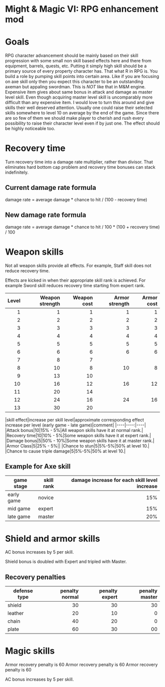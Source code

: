 # Might & Magic VI: RPG enhancement mod

# Goals

RPG character advancement should be mainly based on their skill progression with some small non skill based effects here and there from equipment, barrels, quests, etc. Putting it simply high skill should be a primary source of every property character has. That what R in RPG is. You build a role by pumping skill points into certain area. Like if you are focusing on axe skill only then you expect this character to be an outstanding axeman but appaling swordman. This is *NOT* like that in M&M engine. Expensive item gives about same bonus in attack and damage as master level skill. Even though acquiring master level skill is uncomparably more difficult than any expensive item. I would love to turn this around and give skills their well deserved attention. Usually one could raise their selected skills somewhere to level 10 on average by the end of the game. Since there are so few of them we should make player to cherish and rush every possibility to raise their character level even if by just one. The effect should be highly noticeable too.

# Recovery time

Turn recovery time into a damage rate multiplier, rather than divisor. That eliminates hard bottom cap problem and recovery time bonuses can stack indefinitely.

## Current damage rate formula

damage rate = average damage \* chance to hit / (100 - recovery time)

## New damage rate formula

damage rate = average damage \* chance to hit / 100 \* (100 + recovery time) / 100

# Weapon skills

Not all weapon skills provide all effects. For example, Staff skill does not reduce recovery time.

Effects are kicked in when their appropriate skill rank is achieved. For example Sword skill reduces recovery time starting from expert rank.

| Level | Weapon strength | Weapon cost | Armor strength | Armor cost |
|----:|----:|----:|----:|----:|
| 1 | 1 | 1 | 1 | 1 |
| 2 | 2 | 2 | 2 | 2 |
| 3 | 3 | 3 | 3 | 3 |
| 4 | 4 | 4 | 4 | 4 |
| 5 | 5 | 5 | 5 | 5 |
| 6 | 6 | 6 | 6 | 6 |
| 7 | 8 | 7 |  |  |
| 8 | 10 | 8 | 10 | 8 |
| 9 | 13 | 10 |  |  |
| 10 | 16 | 12 | 16 | 12 |
| 11 | 20 | 14 |  |  |
| 12 | 24 | 16 | 24 | 16 |
| 13 | 30 | 20 |  |  |

|skill effect|increase per skill level|approximate corresponding effect increase per level (early game - late game)|comment|
|----|----:|----|
|Attack bonus|10|15% - 5%|All weapon skills have it at normal rank.|
|Recovery time|10|10% - 5%|Some weapon skills have it at expert rank.|
|Damage bonus|5|50% - 10%|Some weapon skills have it at master rank.|
|Armor Class|5|25% - 5%||
|Chance to stun|5|5%-5%|50% at level 10.|
|Chance to cause triple damage|5|5%-5%|50% at level 10.|

## Example for Axe skill

|game stage|skill rank|damage increase for each skill level increase|
|----|----|----:|
|early game|novice|15%|
|mid game|expert|15%|
|late game|master|20%|

# Shield and armor skills

AC bonus increases by 5 per skill.

Shield bonus is doubled with Expert and tripled with Master.

## Recovery penalties

|defense type|penalty normal|penalty expert|penalty master|
|----|----:|----:|----:|
|shield|30|30|30|
|leather|20|10|0|
|chain|40|20|0|
|plate|60|30|00|

# Magic skills



Armor recovery penalty is 60
Armor recovery penalty is 60
Armor recovery penalty is 60

AC bonus increases by 5 per skill.